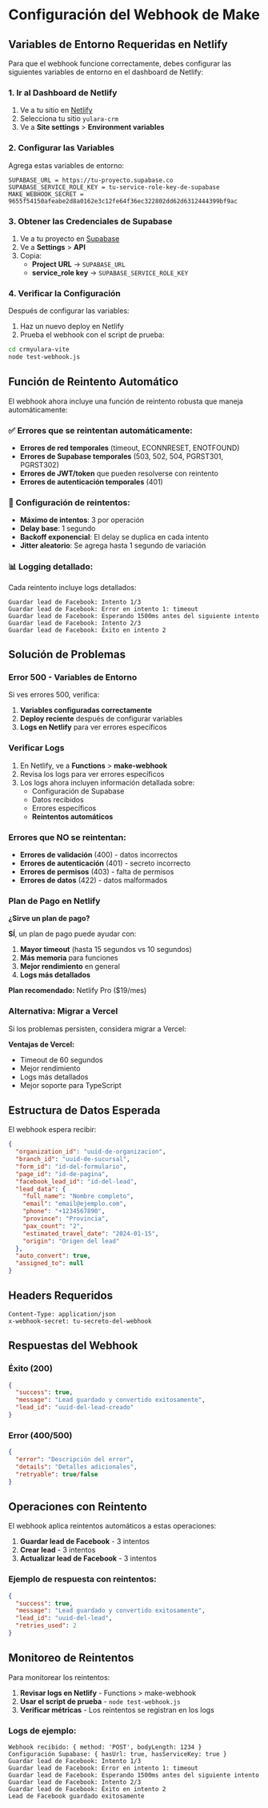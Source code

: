 # Configuración del Webhook de Make

## Variables de Entorno Requeridas en Netlify

Para que el webhook funcione correctamente, debes configurar las siguientes variables de entorno en el dashboard de Netlify:

### 1. Ir al Dashboard de Netlify
1. Ve a tu sitio en [Netlify](https://app.netlify.com)
2. Selecciona tu sitio `yulara-crm`
3. Ve a **Site settings** > **Environment variables**

### 2. Configurar las Variables

Agrega estas variables de entorno:

```
SUPABASE_URL = https://tu-proyecto.supabase.co
SUPABASE_SERVICE_ROLE_KEY = tu-service-role-key-de-supabase
MAKE_WEBHOOK_SECRET = 9655f54150afeabe2d8a0162e3c12fe64f36ec322802dd62d6312444399bf9ac
```

### 3. Obtener las Credenciales de Supabase

1. Ve a tu proyecto en [Supabase](https://supabase.com)
2. Ve a **Settings** > **API**
3. Copia:
   - **Project URL** → `SUPABASE_URL`
   - **service_role key** → `SUPABASE_SERVICE_ROLE_KEY`

### 4. Verificar la Configuración

Después de configurar las variables:

1. Haz un nuevo deploy en Netlify
2. Prueba el webhook con el script de prueba:

```bash
cd crmyulara-vite
node test-webhook.js
```

## Función de Reintento Automático

El webhook ahora incluye una función de reintento robusta que maneja automáticamente:

### ✅ Errores que se reintentan automáticamente:

- **Errores de red temporales** (timeout, ECONNRESET, ENOTFOUND)
- **Errores de Supabase temporales** (503, 502, 504, PGRST301, PGRST302)
- **Errores de JWT/token** que pueden resolverse con reintento
- **Errores de autenticación temporales** (401)

### 🔄 Configuración de reintentos:

- **Máximo de intentos**: 3 por operación
- **Delay base**: 1 segundo
- **Backoff exponencial**: El delay se duplica en cada intento
- **Jitter aleatorio**: Se agrega hasta 1 segundo de variación

### 📊 Logging detallado:

Cada reintento incluye logs detallados:
```
Guardar lead de Facebook: Intento 1/3
Guardar lead de Facebook: Error en intento 1: timeout
Guardar lead de Facebook: Esperando 1500ms antes del siguiente intento
Guardar lead de Facebook: Intento 2/3
Guardar lead de Facebook: Éxito en intento 2
```

## Solución de Problemas

### Error 500 - Variables de Entorno

Si ves errores 500, verifica:

1. **Variables configuradas correctamente**
2. **Deploy reciente** después de configurar variables
3. **Logs en Netlify** para ver errores específicos

### Verificar Logs

1. En Netlify, ve a **Functions** > **make-webhook**
2. Revisa los logs para ver errores específicos
3. Los logs ahora incluyen información detallada sobre:
   - Configuración de Supabase
   - Datos recibidos
   - Errores específicos
   - **Reintentos automáticos**

### Errores que NO se reintentan:

- **Errores de validación** (400) - datos incorrectos
- **Errores de autenticación** (401) - secreto incorrecto
- **Errores de permisos** (403) - falta de permisos
- **Errores de datos** (422) - datos malformados

### Plan de Pago en Netlify

**¿Sirve un plan de pago?**

**SÍ**, un plan de pago puede ayudar con:

1. **Mayor timeout** (hasta 15 segundos vs 10 segundos)
2. **Más memoria** para funciones
3. **Mejor rendimiento** en general
4. **Logs más detallados**

**Plan recomendado:** Netlify Pro ($19/mes)

### Alternativa: Migrar a Vercel

Si los problemas persisten, considera migrar a Vercel:

**Ventajas de Vercel:**
- Timeout de 60 segundos
- Mejor rendimiento
- Logs más detallados
- Mejor soporte para TypeScript

## Estructura de Datos Esperada

El webhook espera recibir:

```json
{
  "organization_id": "uuid-de-organizacion",
  "branch_id": "uuid-de-sucursal", 
  "form_id": "id-del-formulario",
  "page_id": "id-de-pagina",
  "facebook_lead_id": "id-del-lead",
  "lead_data": {
    "full_name": "Nombre completo",
    "email": "email@ejemplo.com",
    "phone": "+1234567890",
    "province": "Provincia",
    "pax_count": "2",
    "estimated_travel_date": "2024-01-15",
    "origin": "Origen del lead"
  },
  "auto_convert": true,
  "assigned_to": null
}
```

## Headers Requeridos

```
Content-Type: application/json
x-webhook-secret: tu-secreto-del-webhook
```

## Respuestas del Webhook

### Éxito (200)
```json
{
  "success": true,
  "message": "Lead guardado y convertido exitosamente",
  "lead_id": "uuid-del-lead-creado"
}
```

### Error (400/500)
```json
{
  "error": "Descripción del error",
  "details": "Detalles adicionales",
  "retryable": true/false
}
```

## Operaciones con Reintento

El webhook aplica reintentos automáticos a estas operaciones:

1. **Guardar lead de Facebook** - 3 intentos
2. **Crear lead** - 3 intentos  
3. **Actualizar lead de Facebook** - 3 intentos

### Ejemplo de respuesta con reintentos:

```json
{
  "success": true,
  "message": "Lead guardado y convertido exitosamente",
  "lead_id": "uuid-del-lead",
  "retries_used": 2
}
```

## Monitoreo de Reintentos

Para monitorear los reintentos:

1. **Revisar logs en Netlify** - Functions > make-webhook
2. **Usar el script de prueba** - `node test-webhook.js`
3. **Verificar métricas** - Los reintentos se registran en los logs

### Logs de ejemplo:

```
Webhook recibido: { method: 'POST', bodyLength: 1234 }
Configuración Supabase: { hasUrl: true, hasServiceKey: true }
Guardar lead de Facebook: Intento 1/3
Guardar lead de Facebook: Error en intento 1: timeout
Guardar lead de Facebook: Esperando 1500ms antes del siguiente intento
Guardar lead de Facebook: Intento 2/3
Guardar lead de Facebook: Éxito en intento 2
Lead de Facebook guardado exitosamente
``` 